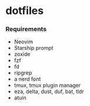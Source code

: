 # dotfiles

### Requirements
 - Neovim
 - Starship prompt
 - zoxide
 - fzf
 - fd
 - ripgrep
 - a nerd font
 - tmux, tmux plugin manager
 - eza, delta, dust, duf, bat, tldr
 - atuin
